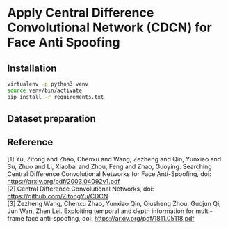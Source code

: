 # Apply Central Difference Convolutional Network (CDCN) for Face Anti Spoofing

## Installation

```bash
virtualenv -p python3 venv
source venv/bin/activate
pip install -r requirements.txt
```


## Dataset preparation


## Reference

[1] Yu, Zitong and Zhao, Chenxu and Wang, Zezheng and Qin, Yunxiao and Su, Zhuo and Li, Xiaobai and Zhou, Feng and Zhao, Guoying. Searching Central Difference Convolutional Networks for Face Anti-Spoofing, doi: https://arxiv.org/pdf/2003.04092v1.pdf  
[2] Central Difference Convolutional Networks, doi: https://github.com/ZitongYu/CDCN  
[3] Zezheng Wang, Chenxu Zhao, Yunxiao Qin, Qiusheng Zhou, Guojun Qi, Jun Wan, Zhen Lei. Exploiting temporal and depth information for multi-frame face anti-spoofing, doi: https://arxiv.org/pdf/1811.05118.pdf
